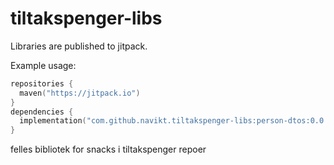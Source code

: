 # tiltakspenger-libs
Libraries are published to jitpack.

Example usage:
```kotlin
repositories {
  maven("https://jitpack.io")
}
dependencies {
  implementation("com.github.navikt.tiltakspenger-libs:person-dtos:0.0.7")
}
```
felles bibliotek for snacks i tiltakspenger repoer
